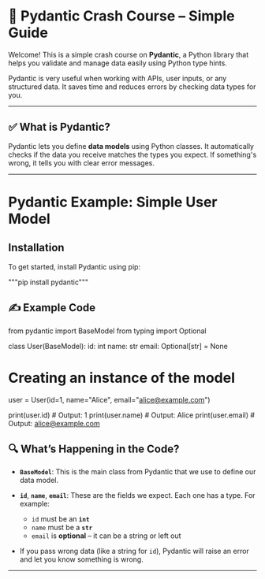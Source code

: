 # 🐍 Pydantic Crash Course – Simple Guide

Welcome! This is a simple crash course on **Pydantic**, a Python library that helps you validate and manage data easily using Python type hints.

Pydantic is very useful when working with APIs, user inputs, or any structured data. It saves time and reduces errors by checking data types for you.

---

## ✅ What is Pydantic?

Pydantic lets you define **data models** using Python classes. It automatically checks if the data you receive matches the types you expect. If something's wrong, it tells you with clear error messages.

---

# Pydantic Example: Simple User Model

## Installation

To get started, install Pydantic using pip:

"""pip install pydantic"""


## ✍️ Example Code


from pydantic import BaseModel
from typing import Optional

class User(BaseModel):
    id: int
    name: str
    email: Optional[str] = None

# Creating an instance of the model
user = User(id=1, name="Alice", email="alice@example.com")

print(user.id)      # Output: 1
print(user.name)    # Output: Alice
print(user.email)   # Output: alice@example.com



## 🔍 What’s Happening in the Code?

- **`BaseModel`**: This is the main class from Pydantic that we use to define our data model.

- **`id`**, **`name`**, **`email`**: These are the fields we expect. Each one has a type. For example:
  - `id` must be an **`int`**
  - `name` must be a **`str`**
  - `email` is **optional** – it can be a string or left out

- If you pass wrong data (like a string for `id`), Pydantic will raise an error and let you know something is wrong.


---







